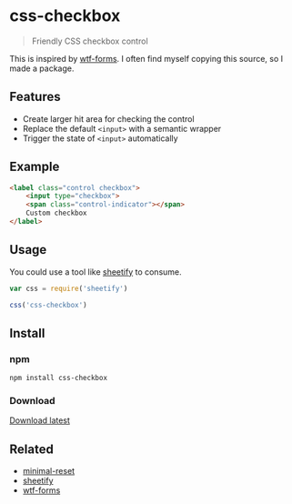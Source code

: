 # css-checkbox
> Friendly CSS checkbox control

This is inspired by [wtf-forms](https://github.com/mdo/wtf-forms). I often find myself copying this source, so I made a package.

## Features
- Create larger hit area for checking the control
- Replace the default `<input>` with a semantic wrapper
- Trigger the state of `<input>` automatically

## Example

```html
<label class="control checkbox">
	<input type="checkbox">
	<span class="control-indicator"></span>
	Custom checkbox
</label>
```

## Usage

You could use a tool like [sheetify](https://github.com/stackcss/sheetify) to consume.

```js
var css = require('sheetify')

css('css-checkbox')
```

## Install

### npm
`npm install css-checkbox`

### Download
[Download latest](https://github.com/frekyll/css-checkbox/archive/v1.0.0.zip)

## Related
- [minimal-reset](https://github.com/frekyll/minimal-reset)
- [sheetify](https://github.com/stackcss/sheetify)
- [wtf-forms](https://github.com/mdo/wtf-forms)
